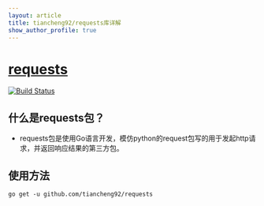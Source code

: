 ```yaml
---
layout: article
title: tiancheng92/requests库详解
show_author_profile: true
---
```


# [requests](https://github.com/tiancheng92/requests)


[![Build Status](https://github.com/tiancheng92/requests/workflows/Build/badge.svg)](https://github.com/tiancheng92/requests/actions)

## 什么是requests包？

* requests包是使用Go语言开发，模仿python的request包写的用于发起http请求，并返回响应结果的第三方包。

<!--more-->

## 使用方法

```shell
go get -u github.com/tiancheng92/requests
```
